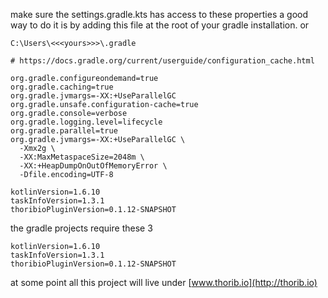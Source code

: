 make sure the settings.gradle.kts has access to these properties a good way to do it is by adding this file at the
root of your gradle installation.
or 

```text
C:\Users\<<<yours>>>\.gradle
```

```properties
# https://docs.gradle.org/current/userguide/configuration_cache.html

org.gradle.configureondemand=true
org.gradle.caching=true
org.gradle.jvmargs=-XX:+UseParallelGC
org.gradle.unsafe.configuration-cache=true
org.gradle.console=verbose
org.gradle.logging.level=lifecycle
org.gradle.parallel=true
org.gradle.jvmargs=-XX:+UseParallelGC \
  -Xmx2g \
  -XX:MaxMetaspaceSize=2048m \
  -XX:+HeapDumpOnOutOfMemoryError \
  -Dfile.encoding=UTF-8

kotlinVersion=1.6.10
taskInfoVersion=1.3.1
thoribioPluginVersion=0.1.12-SNAPSHOT

```

the gradle projects require these 3  

```properties
kotlinVersion=1.6.10
taskInfoVersion=1.3.1
thoribioPluginVersion=0.1.12-SNAPSHOT
```


at some point all this project will live under [www.thorib.io](http://thorib.io)
